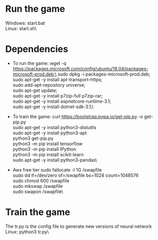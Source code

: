 # Run the game

Windows: start.bat\
Linux: start.sh\

# Dependencies

+ To run the game:
wget -q https://packages.microsoft.com/config/ubuntu/18.04/packages-microsoft-prod.deb;\
sudo dpkg -i packages-microsoft-prod.deb;\
sudo apt-get -y install apt-transport-https;\
sudo add-apt-repository universe;\
sudo apt-get update;\
sudo apt-get -y install p7zip-full p7zip-rar;\
sudo apt-get -y install aspnetcore-runtime-3.1;\
sudo apt-get -y install dotnet-sdk-3.1;\


+ To train the game:
curl https://bootstrap.pypa.io/get-pip.py -o get-pip.py\
sudo apt-get -y install python3-distutils\
sudo apt-get -y install python3-apt\
python3 get-pip.py\
python3 -m pip install tensorflow\
python3 -m pip install IPython\
python3 -m pip install scikit-learn\
sudo apt-get -y install python3-pandas\


+ Aws free tier
sudo fallocate -l 1G /swapfile\
sudo dd if=/dev/zero of=/swapfile bs=1024 count=1048576\
sudo chmod 600 /swapfile\
sudo mkswap /swapfile\
sudo swapon /swapfile\

# Train the game

The tr.py is the config file to generate new versions of neural network\
Linux: python3 tr.py\
